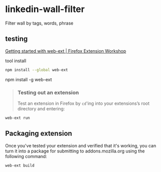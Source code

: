 # linkedin-wall-filter
Filter wall by tags, words, phrase


## testing

[Getting started with web-ext | Firefox Extension Workshop](https://extensionworkshop.com/documentation/develop/getting-started-with-web-ext/)

tool install
```bash
npm install --global web-ext
```
npm install -g web-ext


> ### Testing out an extension
>
> Test an extension in Firefox by `cd`'ing into your extensions’s root directory and entering:
```bash
web-ext run
```


## Packaging extension

Once you've tested your extension and verified that it's working, you can turn it into a package for submitting to addons.mozilla.org using the following command:

```bash
web-ext build
```
